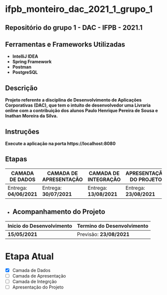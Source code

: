 # ifpb_monteiro_dac_2021_1_grupo_1
## Repositório do grupo 1 - DAC - IFPB - 2021.1
## Ferramentas e Frameworks Utilizadas
- **IntelliJ IDEA**
- **Spring Framework**
- **Postman**
- **PostgreSQL**
## Descrição
**Projeto referente a disciplina de Desenvolvimento de Aplicações Corporativas (DAC), que tem o intuito de desenvolvedor uma Livraria online com a contribuição dos alunos
Paulo Henrique Pereira de Sousa e Inathan Moreira da Silva.**
## Instruções
**Execute a aplicação na porta https://localhost:8080**
## Etapas
| **CAMADA DE DADOS** | **CAMADA DE APRESENTAÇÃO** | **CAMADA DE INTEGRAÇÃO** | **APRESENTAÇÃO DO PROJETO** |
|---------------------|----------------------------|--------------------------|-----------------------------|
|Entrega: **04/06/2021**|Entrega: **30/07/2021**|Entrega: **13/08/2021**|Entrega: **23/08/2021**|
- ## Acompanhamento do Projeto
| **Inicio do Desenvolvimento** | **Termino do Desenvolvimento** |
|---------------------|----------------------------|
|   **15/05/2021**    |  Previsão: **23/08/2021**  |
# **Etapa Atual**
- [x] Camada de Dados
- [ ] Camada de Apresentação
- [ ] Camada de Integrção
- [ ] Apresentação do Projeto
